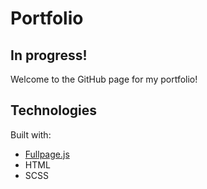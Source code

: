 # Portfolio

## __In progress!__

Welcome to the GitHub page for my portfolio!

## Technologies

Built with:
* [Fullpage.js](https://github.com/alvarotrigo/fullPage.js)
* HTML
* SCSS